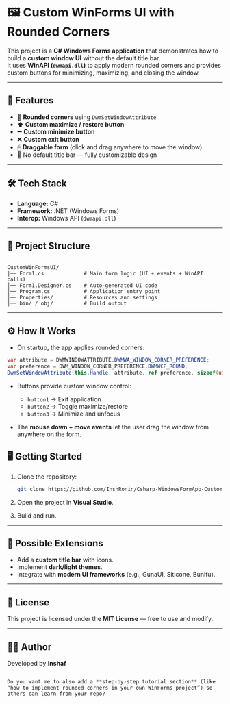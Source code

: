 # 🖼 Custom WinForms UI with Rounded Corners

This project is a **C# Windows Forms application** that demonstrates how to build a **custom window UI** without the default title bar.  
It uses **WinAPI (`dwmapi.dll`)** to apply modern rounded corners and provides custom buttons for minimizing, maximizing, and closing the window.

---

## 🚀 Features

- 🎨 **Rounded corners** using `DwmSetWindowAttribute`
- ⬆️ **Custom maximize / restore button**
- ➖ **Custom minimize button**
- ❌ **Custom exit button**
- 🖱 **Draggable form** (click and drag anywhere to move the window)
- 🔲 No default title bar — fully customizable design

---

## 🛠 Tech Stack

- **Language:** C#  
- **Framework:** .NET (Windows Forms)  
- **Interop:** Windows API (`dwmapi.dll`)  

---

## 📂 Project Structure

```

CustomWinFormsUI/
│── Form1.cs             # Main form logic (UI + events + WinAPI calls)
│── Form1.Designer.cs    # Auto-generated UI code
│── Program.cs           # Application entry point
│── Properties/          # Resources and settings
│── bin/ / obj/          # Build output

````

---

## ⚙️ How It Works

- On startup, the app applies rounded corners:

```csharp
var attribute = DWMWINDOWATTRIBUTE.DWMWA_WINDOW_CORNER_PREFERENCE;
var preference = DWM_WINDOW_CORNER_PREFERENCE.DWMWCP_ROUND;
DwmSetWindowAttribute(this.Handle, attribute, ref preference, sizeof(uint));
````

* Buttons provide custom window control:

  * `button1` → Exit application
  * `button2` → Toggle maximize/restore
  * `button3` → Minimize and unfocus

* The **mouse down + move events** let the user drag the window from anywhere on the form.


## 🖥 Getting Started

1. Clone the repository:

   ```bash
   git clone https://github.com/InshRonin/Csharp-WindowsFormApp-Custom.git
   ```
2. Open the project in **Visual Studio**.
3. Build and run.

---

## 📌 Possible Extensions

* Add a **custom title bar** with icons.
* Implement **dark/light themes**.
* Integrate with **modern UI frameworks** (e.g., GunaUI, Siticone, Bunifu).

---

## 📝 License

This project is licensed under the **MIT License** — free to use and modify.

---

## 👨‍💻 Author

Developed by **Inshaf**

```

Do you want me to also add a **step-by-step tutorial section** (like “how to implement rounded corners in your own WinForms project”) so others can learn from your repo?
```

